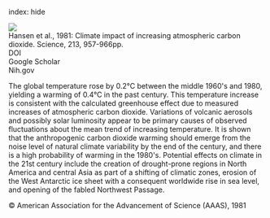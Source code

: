 index: hide

<div class="Citation">
    <div class="Citation-thumb CitationThumb-linked"  data-href="https://doi.org/10.1126/science.213.4511.957">
      <img src="https://static.claimspace.cloud/climate-study-static/refs/thumbs/1/Hansen_et_al_1981-thumb.png" />
    </div>

  <div class="Citation-body">
    <div class="Citation-text">Hansen et al., 1981: Climate impact of increasing atmospheric carbon dioxide. <span class="Article-journal">Science, </span><span class="Article-volume">213, </span>957-966pp.</div>
    <div class="Citation-links">
      <div class="CitationLink" data-href="https://doi.org/10.1126/science.213.4511.957">
        <div class="CitationLink-icon CitationLink-Doi"></div>
        <div class="CitationLink-text">DOI</div>
      </div>
      <div class="CitationLink" data-href="https://scholar.google.com/scholar?q=10.1126/science.213.4511.957">
        <div class="CitationLink-icon CitationLink-Scholar"></div>
        <div class="CitationLink-text">Google Scholar</div>
      </div>
      <div class="CitationLink" data-href="http://www.ncbi.nlm.nih.gov/pubmed/17789014">
        <div class="CitationLink-icon CitationLink-Publisher"></div>
        <div class="CitationLink-text">Nih.gov</div>
      </div>
    </div>
  </div>
</div>

The global temperature rose by 0.2°C between the middle 1960's and 1980, yielding a warming of 0.4°C in the past century. This temperature increase is consistent with the calculated greenhouse effect due to measured increases of atmospheric carbon dioxide. Variations of volcanic aerosols and possibly solar luminosity appear to be primary causes of observed fluctuations about the mean trend of increasing temperature. It is shown that the anthropogenic carbon dioxide warming should emerge from the noise level of natural climate variability by the end of the century, and there is a high probability of warming in the 1980's. Potential effects on climate in the 21st century include the creation of drought-prone regions in North America and central Asia as part of a shifting of climatic zones, erosion of the West Antarctic ice sheet with a consequent worldwide rise in sea level, and opening of the fabled Northwest Passage.

<div class="Citation-copy">
&copy; American Association for the Advancement of Science (AAAS), 1981
</div>